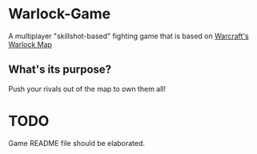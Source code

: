 Warlock-Game
============

A multiplayer "skillshot-based" fighting game that is based on <a href="http://www.hiveworkshop.com/forums/maps-564/warlock-1-00b-92687/" target="_blank">Warcraft's Warlock Map</a>

<h2>What's its purpose?</h2>

Push your rivals out of the map to own them all!

TODO
============

Game README file should be elaborated.